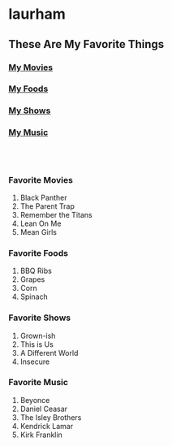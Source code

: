 # laurham
<html>
<h2>
These Are My Favorite Things
</h2>

<body>

<h3>
<a href="#favorite-movies"> My Movies</a><br />
</h3>

<h3>
<a href="#favorite-foods">My Foods</a><br />
</h3>

<h3>
<a href="#favorite-shows">My Shows</a><br />
</h3>

<h3>
<a href="#favorite-music">My Music</a><br  />
</h3>
<br        />
<br   />

<h3 id="my movies">
Favorite Movies
</h3>
<ol>
<li>Black Panther</li>
<li>The Parent Trap</li>
<li>Remember the Titans</li>
<li>Lean On Me</li>
<li>Mean Girls</li>
</ol>


<h3 id="my foods">
Favorite Foods
</h3>
<ol>
<li>BBQ Ribs</li>
<li>Grapes</li>
<li>Corn</li>
<li>Spinach</li>
</ol>


<h3 id="my shows">
Favorite Shows
</h3>
<ol>
<li>Grown-ish</li>
<li>This is Us</li>
<li>A Different World</li>
<li>Insecure</li>
</ol>


<h3 id="my music">
Favorite Music
</h3>
<ol>
<li>Beyonce</li>
<li>Daniel Ceasar</li>
<li>The Isley Brothers</li>
<li>Kendrick Lamar</li>
<li>Kirk Franklin</li>
</ol>


</body>
</html>
